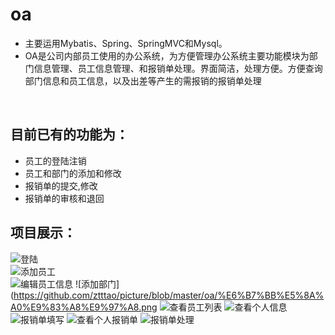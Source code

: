 # oa
* 主要运用Mybatis、Spring、SpringMVC和Mysql。<br>
* OA是公司内部员工使用的办公系统，为方便管理办公系统主要功能模块为部门信息管理、员工信息管理、和报销单处理。界面简洁，处理方便。方便查询部门信息和员工信息，以及出差等产生的需报销的报销单处理<br>

<br>


目前已有的功能为：
---------------
* 员工的登陆注销<br>
* 员工和部门的添加和修改<br>
* 报销单的提交,修改<br>
* 报销单的审核和退回<br>

项目展示：
-------
![登陆](https://github.com/ztttao/picture/blob/master/oa/%E7%99%BB%E9%99%86.png)  
![添加员工](https://github.com/ztttao/picture/blob/master/oa/%E6%B7%BB%E5%8A%A0%E5%91%98%E5%B7%A5.png)  
![编辑员工信息](https://github.com/ztttao/picture/blob/master/oa/%E7%BC%96%E8%BE%91%E5%91%98%E5%B7%A5%E4%BF%A1%E6%81%AF.png) 
![添加部门](https://github.com/ztttao/picture/blob/master/oa/%E6%B7%BB%E5%8A%A0%E9%83%A8%E9%97%A8.png 
![查看员工列表](https://github.com/ztttao/picture/blob/master/oa/%E6%9F%A5%E7%9C%8B%E5%91%98%E5%B7%A5%E5%88%97%E8%A1%A8.png) 
![查看个人信息](https://github.com/ztttao/picture/blob/master/oa/%E6%9F%A5%E7%9C%8B%E4%B8%AA%E4%BA%BA%E4%BF%A1%E6%81%AF.png) 
![报销单填写](https://github.com/ztttao/picture/blob/master/oa/%E6%8A%A5%E9%94%80%E5%8D%95%E5%A1%AB%E5%86%99.png) 
![查看个人报销单](https://github.com/ztttao/picture/blob/master/oa/%E6%9F%A5%E7%9C%8B%E4%B8%AA%E4%BA%BA%E6%8A%A5%E9%94%80%E5%8D%95.png) 
![报销单处理](https://github.com/ztttao/picture/blob/master/oa/%E6%8A%A5%E9%94%80%E5%8D%95%E5%A4%84%E7%90%86.png) 

